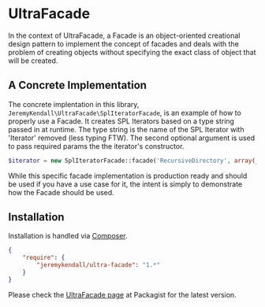 # UltraFacade

In the context of UltraFacade, a Facade is an object-oriented creational design
pattern to implement the concept of facades and deals with the problem of
creating objects without specifying the exact class of object that will be
created.

## A Concrete Implementation

The concrete implentation in this library,
`JeremyKendall\UltraFacade\SplIteratorFacade`, is an example of how to properly
use a Facade.  It creates SPL Iterators based on a type string passed in at
runtime. The type string is the name of the SPL Iterator with 'Iterator'
removed (less typing FTW).  The second optional argument is used to pass
required params the the iterator's constructor.

``` php
$iterator = new SplIteratorFacade::facade('RecursiveDirectory', array(__DIR__));
```

While this specific facade implementation is production ready and should be
used if you have a use case for it, the intent is simply to demonstrate how the
Facade should be used.

## Installation

Installation is handled via [Composer][1].

``` json
{
    "require": {
        "jeremykendall/ultra-facade": "1.*"
    }
}
```
Please check the [UltraFacade page][2] at Packagist for the latest version.

[1]: http://getcomposer.org
[2]: https://packagist.org/packages/jeremykendall/ultra-facade
